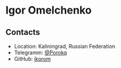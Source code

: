 # Igor Omelchenko
## Contacts
* Location: Kaliningrad, Russian Federation
* Telegramm: [@Porokq](https://t.me/Porokq)
* GitHub: [ikorom](https://github.com/ikorom)
